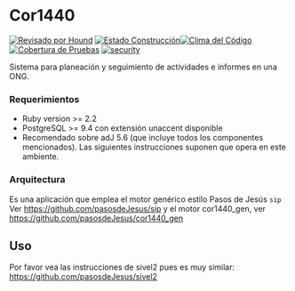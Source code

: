 # Cor1440

[![Revisado por Hound](https://img.shields.io/badge/Reviewed_by-Hound-8E64B0.svg)](https://houndci.com) [![Estado Construcción](https://gitlab.com/pasosdeJesus/cor1440/badges/main/pipeline.svg)](https://gitlab.com/pasosdeJesus/cor1440/-/pipelines)[![Clima del Código](https://codeclimate.com/github/pasosdeJesus/cor1440/badges/gpa.svg)](https://codeclimate.com/github/pasosdeJesus/cor1440) [![Cobertura de Pruebas](https://codeclimate.com/github/pasosdeJesus/cor1440/badges/coverage.svg)](https://codeclimate.com/github/pasosdeJesus/cor1440) [![security](https://hakiri.io/github/pasosdeJesus/cor1440/master.svg)](https://hakiri.io/github/pasosdeJesus/cor1440/master)



Sistema para planeación y seguimiento de actividades e informes en una ONG.


### Requerimientos
* Ruby version >= 2.2
* PostgreSQL >= 9.4 con extensión unaccent disponible
* Recomendado sobre adJ 5.6 (que incluye todos los componentes mencionados).  Las siguientes instrucciones suponen que opera en este ambiente.


### Arquitectura

Es una aplicación que emplea el motor genérico estilo Pasos de Jesús ```sip```
Ver https://github.com/pasosdeJesus/sip
y el motor cor1440_gen, ver https://github.com/pasosdeJesus/cor1440_gen

## Uso

Por favor vea las instrucciones de sivel2 pues es muy similar:
https://github.com/pasosdeJesus/sivel2

